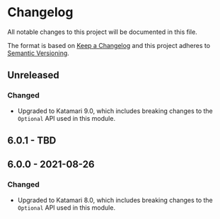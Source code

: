 # Changelog
All notable changes to this project will be documented in this file.

The format is based on [Keep a Changelog](http://keepachangelog.com/en/1.0.0/)
and this project adheres to [Semantic Versioning](http://semver.org/spec/v2.0.0.html).

## Unreleased

### Changed
- Upgraded to Katamari 9.0, which includes breaking changes to the `Optional` API used in this module.

## 6.0.1 - TBD

## 6.0.0 - 2021-08-26

### Changed
- Upgraded to Katamari 8.0, which includes breaking changes to the `Optional` API used in this module.
